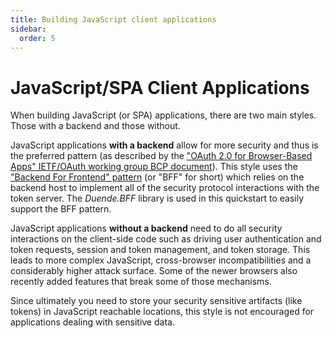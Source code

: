 ```yaml
---
title: Building JavaScript client applications
sidebar:
  order: 5
---
```



# JavaScript/SPA Client Applications

When building JavaScript (or SPA) applications, there are two main styles.
Those with a backend and those without.

JavaScript applications **with a backend** allow for more security and thus is the preferred pattern (as described by the ["OAuth 2.0 for Browser-Based Apps" IETF/OAuth working group BCP document](https://datatracker.ietf.org/doc/html/draft-ietf-oauth-browser-based-apps)).
This style uses the ["Backend For Frontend" pattern](https://blog.duendesoftware.com/posts/20210326_bff/) (or "BFF" for short) which relies on the backend host to implement all of the security protocol interactions with the token server. The *Duende.BFF* library is used in this quickstart to easily support the BFF pattern.

JavaScript applications **without a backend** need to do all security interactions on the client-side code such as driving user authentication and token requests, session and token management, and token storage. This leads to more complex JavaScript, cross-browser incompatibilities and a considerably higher attack surface. Some of the newer browsers also recently added features that break some of those mechanisms.

Since ultimately you need to store your security sensitive artifacts (like tokens) in JavaScript reachable locations, this style is not encouraged for applications dealing with sensitive data.
